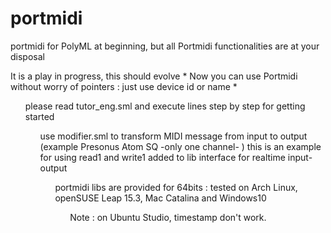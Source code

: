 # portmidi
portmidi for PolyML at beginning, but all Portmidi functionalities are at your disposal<p>
<p> It is a play in progress, this should evolve
* Now you can use Portmidi without worry of pointers : just use device id or name *
<ul> please read tutor_eng.sml and execute lines step by step for getting started
<ul> use modifier.sml to transform MIDI message from input to output (example Presonus Atom SQ -only one channel- )
  this is an example for using read1 and write1 added to lib interface for realtime input-output
<ul> portmidi libs are provided for 64bits : tested on Arch Linux, openSUSE Leap 15.3, Mac Catalina and Windows10 
<ul> Note : on Ubuntu Studio, timestamp don't work.


